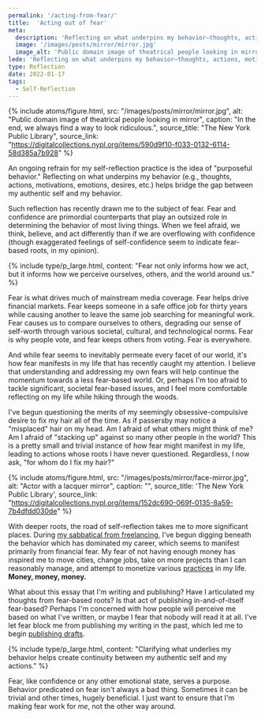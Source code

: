 ```yaml
---
permalink: '/acting-from-fear/'
title:  'Acting out of fear'
meta:
  description: 'Reflecting on what underpins my behavior—thoughts, actions, motivations, emotions, and desires—in an attempt to bridge the gap between my authentic self and my behavior.'
  image: '/images/posts/mirror/mirror.jpg'
  image_alt: 'Public domain image of theatrical people looking in mirror'
lede: 'Reflecting on what underpins my behavior—thoughts, actions, motivations, emotions, and desires—in an attempt to bridge the gap between my authentic self and my behavior.'
type: Reflection
date: 2022-01-17
tags:
  - Self-Reflection
---
```


{% include atoms/figure.html, src: "/images/posts/mirror/mirror.jpg", alt: "Public domain image of theatrical people looking in mirror", caption: "In the end, we always find a way to look ridiculous.", source_title: "The New York Public Library", source_link: "https://digitalcollections.nypl.org/items/590d9f10-f033-0132-6114-58d385a7b928" %}

An ongoing refrain for my self-reflection practice is the idea of "purposeful behavior." Reflecting on what underpins my behavior (e.g., thoughts, actions, motivations, emotions, desires, etc.) helps bridge the gap between my authentic self and my behavior.

Such reflection has recently drawn me to the subject of fear. Fear and confidence are primordial counterparts that play an outsized role in determining the behavior of most living things. When we feel afraid, we think, believe, and act differently than if we are overflowing with confidence (though exaggerated feelings of self-confidence seem to indicate fear-based roots, in my opinion).

{% include type/p_large.html, content: "Fear not only informs how we act, but it informs how we perceive ourselves, others, and the world around us." %}

Fear is what drives much of mainstream media coverage. Fear helps drive financial markets. Fear keeps someone in a safe office job for thirty years while causing another to leave the same job searching for meaningful work. Fear causes us to compare ourselves to others, degrading our sense of self-worth through various societal, cultural, and technological norms. Fear is why people vote, and fear keeps others from voting. Fear is everywhere.

And while fear seems to inevitably permeate every facet of our world, it's how fear manifests in my life that has recently caught my attention. I believe that understanding and addressing my own fears will help continue the momentum towards a less fear-based world. Or, perhaps I'm too afraid to tackle significant, societal fear-based issues, and I feel more comfortable reflecting on my life while hiking through the woods.

I've begun questioning the merits of my seemingly obsessive-compulsive desire to fix my hair all of the time. As if passersby may notice a "misplaced" hair on my head. Am I afraid of what others might think of me? Am I afraid of "stacking up" against so many other people in the world? This is a pretty small and trivial instance of how fear might manifest in my life, leading to actions whose roots I have never questioned. Regardless, I now ask, "for whom do I fix my hair?"

{% include atoms/figure.html, src: "/images/posts/mirror/face-mirror.jpg", alt: "Actor with a lacquer mirror", caption: "", source_title: 'The New York Public Library', source_link: "https://digitalcollections.nypl.org/items/152dc690-069f-0135-8a59-7b4dfdd030de" %}

With deeper roots, the road of self-reflection takes me to more significant places. During [my sabbatical from freelancing](/goodbye-freelancing/), I've begun digging beneath the behavior which has dominated my career, which seems to manifest primarily from financial fear. My fear of not having enough money has inspired me to move cities, change jobs, take on more projects than I can reasonably manage, and attempt to monetize various [practices](/practices/) in my life. **Money, money, money.**

What about this essay that I'm writing and publishing? Have I articulated my thoughts from fear-based roots? Is that act of publishing in-and-of-itself fear-based? Perhaps I'm concerned with how people will perceive me based on what I've written, or maybe I fear that nobody will read it at all. I've let fear block me from publishing my writing in the past, which led me to begin [publishing drafts](/publishing-drafts/).

{% include type/p_large.html, content: "Clarifying what underlies my behavior helps create continuity between my authentic self and my actions." %}

Fear, like confidence or any other emotional state, serves a purpose. Behavior predicated on fear isn't always a bad thing. Sometimes it can be trivial and other times, hugely beneficial. I just want to ensure that I'm making fear work for _me_, not the other way around.